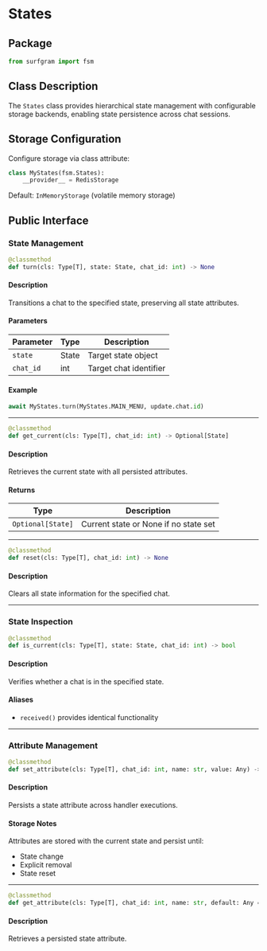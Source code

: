 # States

## Package
```python
from surfgram import fsm
```

## Class Description
The `States` class provides hierarchical state management with configurable storage backends, enabling state persistence across chat sessions.

## Storage Configuration
Configure storage via class attribute:
```python
class MyStates(fsm.States):
    __provider__ = RedisStorage
```

Default: `InMemoryStorage` (volatile memory storage)

## Public Interface

### State Management
```python
@classmethod
def turn(cls: Type[T], state: State, chat_id: int) -> None
```

#### Description
Transitions a chat to the specified state, preserving all state attributes.

#### Parameters
| Parameter | Type | Description |
|-----------|------|-------------|
| `state` | State | Target state object |
| `chat_id` | int | Target chat identifier |

#### Example
```python
await MyStates.turn(MyStates.MAIN_MENU, update.chat.id)
```

---

```python
@classmethod
def get_current(cls: Type[T], chat_id: int) -> Optional[State]
```

#### Description
Retrieves the current state with all persisted attributes.

#### Returns
| Type | Description |
|------|-------------|
| `Optional[State]` | Current state or None if no state set |

---

```python
@classmethod
def reset(cls: Type[T], chat_id: int) -> None
```

#### Description
Clears all state information for the specified chat.

---

### State Inspection
```python
@classmethod
def is_current(cls: Type[T], state: State, chat_id: int) -> bool
```

#### Description
Verifies whether a chat is in the specified state.

#### Aliases
- `received()` provides identical functionality

---

### Attribute Management
```python
@classmethod
def set_attribute(cls: Type[T], chat_id: int, name: str, value: Any) -> None
```

#### Description
Persists a state attribute across handler executions.

#### Storage Notes
Attributes are stored with the current state and persist until:
- State change
- Explicit removal
- State reset

---

```python
@classmethod
def get_attribute(cls: Type[T], chat_id: int, name: str, default: Any = None) -> Any
```

#### Description
Retrieves a persisted state attribute.
